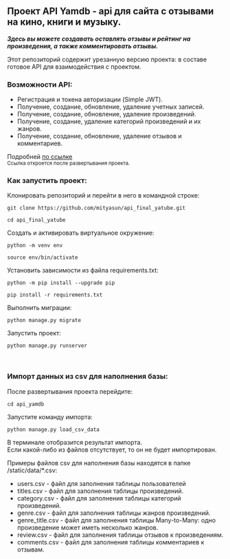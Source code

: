 ## Проект API Yamdb - api для сайта с отзывами на кино, книги и музыку.

***Здесь вы можете создавать оставлять отзывы и рейтинг на произведения, а также комментировать отзывы.***

Этот репозиторий содержит урезанную версию проекта: в составе готовое API для взаимодействия с проектом.
<br>
### Возможности API:
- Регистрация и токена авторизации (Simple JWT).
- Получение, создание, обновление, удаление учетных записей.
- Получение, создание, обновление, удаление произведений.
- Получение, создание, удаление категорий произведений и их жанров.
- Получение, создание, обновление, удаление отзывов и комментариев.

Подробней [по ссылке](http://127.0.0.1:8000/api/v1/redoc/)<br>
<sub>Ссылка откроется после развертывания проекта.</sub>
<br>
### Как запустить проект:

Клонировать репозиторий и перейти в него в командной строке:

```
git clone https://github.com/mityasun/api_final_yatube.git
```

```
cd api_final_yatube
```

Cоздать и активировать виртуальное окружение:

```
python -m venv env
```

```
source env/bin/activate
```

Установить зависимости из файла requirements.txt:

```
python -m pip install --upgrade pip
```

```
pip install -r requirements.txt
```

Выполнить миграции:

```
python manage.py migrate
```

Запустить проект:

```
python manage.py runserver
```
<br>

### Импорт данных из csv для наполнения базы:

После развертывания проекта перейдите:

```
cd api_yamdb
```

Запустите команду импорта:

```
python manage.py load_csv_data
```

В терминале отобразится результат импорта.<br>
Если какой-либо из файлов отсутствует, то он не будет импортирован.

Примеры файлов csv для наполнения базы находятся в папке /static/data/*.csv:
- users.csv - файл для заполнения таблицы пользователей
- titles.csv - файл для заполнения таблицы произведений.
- category.csv - файл для заполнения таблицы категорий произведений.
- genre.csv - файл для заполнения таблицы жанров произведений.
- genre_title.csv - файл для заполнения таблицы Many-to-Many: одно произведение может иметь несколько жанров.
- review.csv - файл для заполнения таблицы отзывов к произведениям.
- comments.csv - файл для заполнения таблицы комментариев к отзывам.

